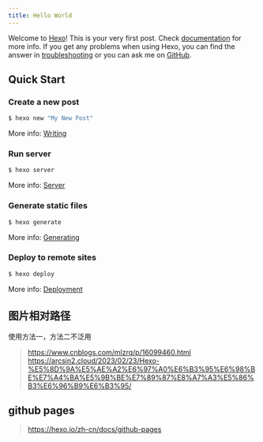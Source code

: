 ```yaml
---
title: Hello World
---
```

Welcome to [Hexo](https://hexo.io/)! This is your very first post. Check [documentation](https://hexo.io/docs/) for more info. If you get any problems when using Hexo, you can find the answer in [troubleshooting](https://hexo.io/docs/troubleshooting.html) or you can ask me on [GitHub](https://github.com/hexojs/hexo/issues).

## Quick Start

### Create a new post

``` bash
$ hexo new "My New Post"
```

More info: [Writing](https://hexo.io/docs/writing.html)

### Run server

``` bash
$ hexo server
```

More info: [Server](https://hexo.io/docs/server.html)

### Generate static files

``` bash
$ hexo generate
```

More info: [Generating](https://hexo.io/docs/generating.html)

### Deploy to remote sites

``` bash
$ hexo deploy
```

More info: [Deployment](https://hexo.io/docs/one-command-deployment.html)


## 图片相对路径
使用方法一，方法二不泛用
> https://www.cnblogs.com/mlzrq/p/16099460.html
> https://arcsin2.cloud/2023/02/23/Hexo-%E5%8D%9A%E5%AE%A2%E6%97%A0%E6%B3%95%E6%98%BE%E7%A4%BA%E5%9B%BE%E7%89%87%E8%A7%A3%E5%86%B3%E6%96%B9%E6%B3%95/

## github pages
> https://hexo.io/zh-cn/docs/github-pages